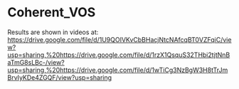 # Coherent_VOS

Results are shown in videos at:  https://drive.google.com/file/d/1U9QOIVKvCbBHacjNtcNAfcqBT0VZFqiC/view?usp=sharing,%20https://drive.google.com/file/d/1rzX1QsquS32THbi2tjtNnBaTmG8sLBc-/view?usp=sharing,%20https://drive.google.com/file/d/1wTiCg3NzBgW3H8tTrJmBrvIyKDe4ZGQF/view?usp=sharing
